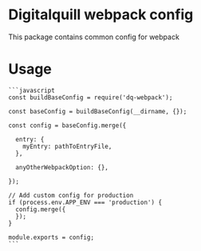 # Digitalquill webpack config

This package contains common config for webpack

# Usage

    ```javascript
    const buildBaseConfig = require('dq-webpack');

    const baseConfig = buildBaseConfig(__dirname, {});

    const config = baseConfig.merge({

      entry: {
        myEntry: pathToEntryFile,
      },

      anyOtherWebpackOption: {},

    });

    // Add custom config for production
    if (process.env.APP_ENV === 'production') {
      config.merge({
      });
    }

    module.exports = config;
    ```
